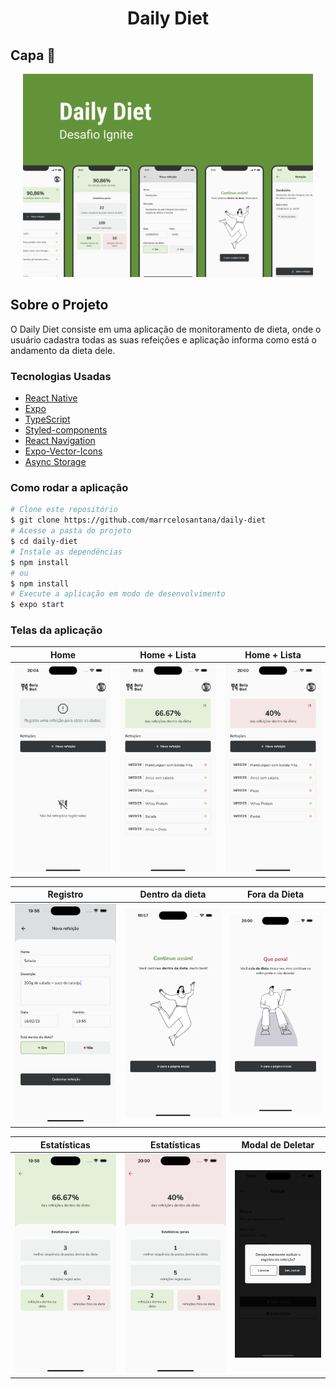 <h1 style="text-align: center; font-weight: bold;">Daily Diet</h1>

## Capa 📸

<div align="center" >
  <img src="./assets/images/Capa.png" height="325" widht="100%">
</div>

## Sobre o Projeto

O Daily Diet consiste em uma aplicação de monitoramento de dieta, onde o usuário cadastra todas as suas refeições e
aplicação informa como está o andamento da dieta dele.

### Tecnologias Usadas

- [React Native](https://reactnative.dev/)
- [Expo](https://expo.io/)
- [TypeScript](https://www.typescriptlang.org/)
- [Styled-components](https://styled-components.com/)
- [React Navigation](https://reactnavigation.org/)
- [Expo-Vector-Icons](https://icons.expo.fyi/)
- [Async Storage](https://react-native-async-storage.github.io/async-storage/)

### Como rodar a aplicação

```bash
# Clone este repositório
$ git clone https://github.com/marrcelosantana/daily-diet
# Acesse a pasta do projeto
$ cd daily-diet
# Instale as dependências
$ npm install
# ou
$ npm install
# Execute a aplicação em modo de desenvolvimento
$ expo start

```

### Telas da aplicação

|                  Home                  |             Home + Lista              |              Home + Lista               |
| :------------------------------------: | :-----------------------------------: | :-------------------------------------: |
| <img src= "./assets/images/Empty.png"> | <img src= "./assets/images/Feed.png"> | <img src= "./assets/images/Feed-2.png"> |

|                 Registro                  |              Dentro da dieta               |              Fora da Dieta               |
| :---------------------------------------: | :----------------------------------------: | :--------------------------------------: |
| <img src= "./assets/images/Register.png"> | <img src= "./assets/images/InTheDiet.png"> | <img src= "./assets/images/OffDiet.png"> |

|                Estatísticas                 |                 Estatísticas                  |            Modal de Deletar            |
| :-----------------------------------------: | :-------------------------------------------: | :------------------------------------: |
| <img src= "./assets/images/Statistics.png"> | <img src= "./assets/images/Statistics-2.png"> | <img src= "./assets/images/Modal.png"> |

